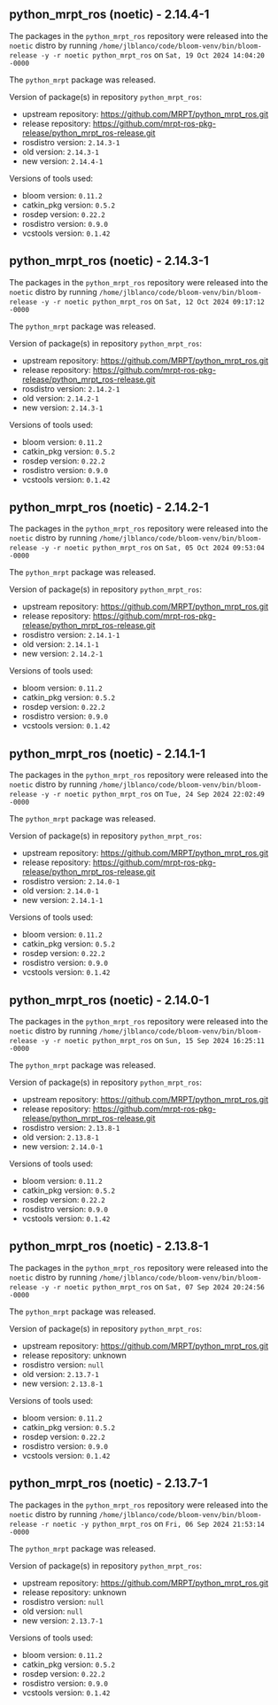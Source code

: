 ## python_mrpt_ros (noetic) - 2.14.4-1

The packages in the `python_mrpt_ros` repository were released into the `noetic` distro by running `/home/jlblanco/code/bloom-venv/bin/bloom-release -y -r noetic python_mrpt_ros` on `Sat, 19 Oct 2024 14:04:20 -0000`

The `python_mrpt` package was released.

Version of package(s) in repository `python_mrpt_ros`:

- upstream repository: https://github.com/MRPT/python_mrpt_ros.git
- release repository: https://github.com/mrpt-ros-pkg-release/python_mrpt_ros-release.git
- rosdistro version: `2.14.3-1`
- old version: `2.14.3-1`
- new version: `2.14.4-1`

Versions of tools used:

- bloom version: `0.11.2`
- catkin_pkg version: `0.5.2`
- rosdep version: `0.22.2`
- rosdistro version: `0.9.0`
- vcstools version: `0.1.42`


## python_mrpt_ros (noetic) - 2.14.3-1

The packages in the `python_mrpt_ros` repository were released into the `noetic` distro by running `/home/jlblanco/code/bloom-venv/bin/bloom-release -y -r noetic python_mrpt_ros` on `Sat, 12 Oct 2024 09:17:12 -0000`

The `python_mrpt` package was released.

Version of package(s) in repository `python_mrpt_ros`:

- upstream repository: https://github.com/MRPT/python_mrpt_ros.git
- release repository: https://github.com/mrpt-ros-pkg-release/python_mrpt_ros-release.git
- rosdistro version: `2.14.2-1`
- old version: `2.14.2-1`
- new version: `2.14.3-1`

Versions of tools used:

- bloom version: `0.11.2`
- catkin_pkg version: `0.5.2`
- rosdep version: `0.22.2`
- rosdistro version: `0.9.0`
- vcstools version: `0.1.42`


## python_mrpt_ros (noetic) - 2.14.2-1

The packages in the `python_mrpt_ros` repository were released into the `noetic` distro by running `/home/jlblanco/code/bloom-venv/bin/bloom-release -y -r noetic python_mrpt_ros` on `Sat, 05 Oct 2024 09:53:04 -0000`

The `python_mrpt` package was released.

Version of package(s) in repository `python_mrpt_ros`:

- upstream repository: https://github.com/MRPT/python_mrpt_ros.git
- release repository: https://github.com/mrpt-ros-pkg-release/python_mrpt_ros-release.git
- rosdistro version: `2.14.1-1`
- old version: `2.14.1-1`
- new version: `2.14.2-1`

Versions of tools used:

- bloom version: `0.11.2`
- catkin_pkg version: `0.5.2`
- rosdep version: `0.22.2`
- rosdistro version: `0.9.0`
- vcstools version: `0.1.42`


## python_mrpt_ros (noetic) - 2.14.1-1

The packages in the `python_mrpt_ros` repository were released into the `noetic` distro by running `/home/jlblanco/code/bloom-venv/bin/bloom-release -y -r noetic python_mrpt_ros` on `Tue, 24 Sep 2024 22:02:49 -0000`

The `python_mrpt` package was released.

Version of package(s) in repository `python_mrpt_ros`:

- upstream repository: https://github.com/MRPT/python_mrpt_ros.git
- release repository: https://github.com/mrpt-ros-pkg-release/python_mrpt_ros-release.git
- rosdistro version: `2.14.0-1`
- old version: `2.14.0-1`
- new version: `2.14.1-1`

Versions of tools used:

- bloom version: `0.11.2`
- catkin_pkg version: `0.5.2`
- rosdep version: `0.22.2`
- rosdistro version: `0.9.0`
- vcstools version: `0.1.42`


## python_mrpt_ros (noetic) - 2.14.0-1

The packages in the `python_mrpt_ros` repository were released into the `noetic` distro by running `/home/jlblanco/code/bloom-venv/bin/bloom-release -y -r noetic python_mrpt_ros` on `Sun, 15 Sep 2024 16:25:11 -0000`

The `python_mrpt` package was released.

Version of package(s) in repository `python_mrpt_ros`:

- upstream repository: https://github.com/MRPT/python_mrpt_ros.git
- release repository: https://github.com/mrpt-ros-pkg-release/python_mrpt_ros-release.git
- rosdistro version: `2.13.8-1`
- old version: `2.13.8-1`
- new version: `2.14.0-1`

Versions of tools used:

- bloom version: `0.11.2`
- catkin_pkg version: `0.5.2`
- rosdep version: `0.22.2`
- rosdistro version: `0.9.0`
- vcstools version: `0.1.42`


## python_mrpt_ros (noetic) - 2.13.8-1

The packages in the `python_mrpt_ros` repository were released into the `noetic` distro by running `/home/jlblanco/code/bloom-venv/bin/bloom-release -y -r noetic python_mrpt_ros` on `Sat, 07 Sep 2024 20:24:56 -0000`

The `python_mrpt` package was released.

Version of package(s) in repository `python_mrpt_ros`:

- upstream repository: https://github.com/MRPT/python_mrpt_ros.git
- release repository: unknown
- rosdistro version: `null`
- old version: `2.13.7-1`
- new version: `2.13.8-1`

Versions of tools used:

- bloom version: `0.11.2`
- catkin_pkg version: `0.5.2`
- rosdep version: `0.22.2`
- rosdistro version: `0.9.0`
- vcstools version: `0.1.42`


## python_mrpt_ros (noetic) - 2.13.7-1

The packages in the `python_mrpt_ros` repository were released into the `noetic` distro by running `/home/jlblanco/code/bloom-venv/bin/bloom-release -r noetic -y python_mrpt_ros` on `Fri, 06 Sep 2024 21:53:14 -0000`

The `python_mrpt` package was released.

Version of package(s) in repository `python_mrpt_ros`:

- upstream repository: https://github.com/MRPT/python_mrpt_ros.git
- release repository: unknown
- rosdistro version: `null`
- old version: `null`
- new version: `2.13.7-1`

Versions of tools used:

- bloom version: `0.11.2`
- catkin_pkg version: `0.5.2`
- rosdep version: `0.22.2`
- rosdistro version: `0.9.0`
- vcstools version: `0.1.42`


